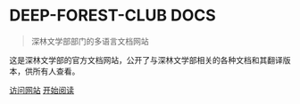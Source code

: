 <h1 id="cover-heading">
  DEEP-FOREST-CLUB DOCS
</h1>


> 深林文学部部门的多语言文档网站

这是深林文学部的官方文档网站，公开了与深林文学部相关的各种文档和其翻译版本，供所有人查看。


[访问网站](https://deep-forest-club.wikidot.com/)
[开始阅读](#select-localization-version)